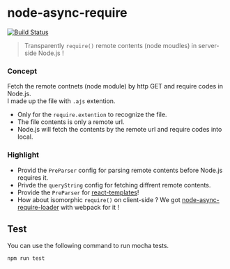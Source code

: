 # node-async-require

[![Build Status](https://travis-ci.org/jaydenlin/node-async-require.svg?branch=master)](https://travis-ci.org/jaydenlin/node-async-require)

> Transparently `require()` remote contents (node moudles) in server-side Node.js !
 
### Concept
Fetch the remote contnets (node module) by http GET and require codes in Node.js.   
I made up the file with `.ajs` extention.
* Only for the `require.extention` to recognize the file.
* The file contents is only a remote url.
* Node.js will fetch the contents by the remote url and require codes into local.

### Highlight
* Provid the `PreParser` config for parsing remote contents before Node.js requires it.
* Privde the `queryString` config for fetching diffrent remote contents.
* Provide the `PreParser` for [react-templates](http://wix.github.io/react-templates)!
* How about isomorphic `require()` on client-side ? We got [node-async-require-loader](https://github.com/jaydenlin/node-async-require-loader) with webpack for it ! 


## Test

You can use the following command to run mocha tests.

```
npm run test
```

